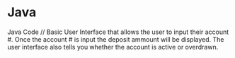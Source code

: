 # Java
Java Code
// Basic User Interface that allows the user to input their account #. Once the account # is input the deposit ammount will be displayed. The user interface also tells you whether the account is active or overdrawn.
